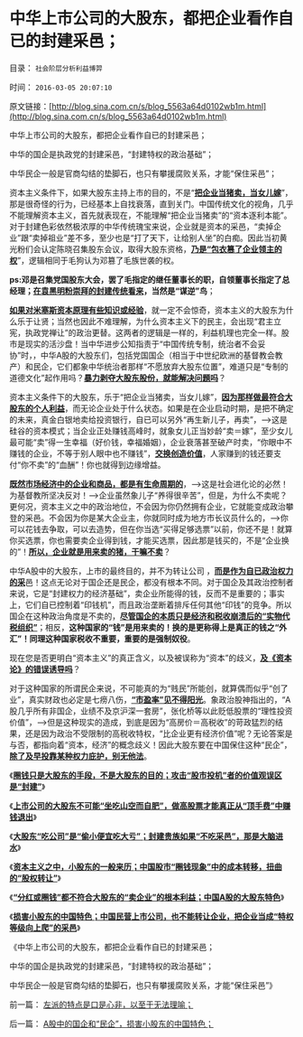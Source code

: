 # 中华上市公司的大股东，都把企业看作自已的封建采邑；

目录： `社会阶层分析利益博羿` 

时间： `2016-03-05 20:07:10` 

原文链接：[http://blog.sina.com.cn/s/blog_5563a64d0102wb1m.html](http://blog.sina.com.cn/s/blog_5563a64d0102wb1m.html)

中华上市公司的大股东，都把企业看作自已的封建采邑；

中华的国企是执政党的封建采邑，“封建特权的政治基础”；

中华民企一般是官商勾结的垫脚石，也只有攀援腐败关系，才能“保住采邑”；

资本主义条件下，如果大股东主持上市的目的，不是“[**把企业当猪卖，当女儿嫁**](../../../2016/3/1/“分红，圈钱，损害中小股东”，都不符合大股东的根本利益；.md)”，那是很奇怪的行为，已经基本上自找衰落，直到关门。中国传统文化的视角，几乎不能理解资本主义，首先就表现在，不能理解“把企业当猪卖”的“资本逐利本能”。对于封建色彩依然极浓厚的中华传统瑰宝来说，企业就是资本的采邑，“卖掉企业”跟“卖掉祖业”差不多，至少也是“打了天下，让给别人坐”的白痴。因此当初黄光粉们会认定陈晓召集股东会议，取得大股东资格，[**乃是“包衣篡了企业领主的权**](../../../2010/10/2/陈晓乍成了黄光裕的包衣？.md)”，逻辑相同于毛狗认为邓篡了毛族世袭的权。

**ps:邓是召集党国股东大会，罢了毛指定的继任董事长的职，自领董事长指定了总经理；[**在袁黑明粉崇拜的封建传统看来**](../../../2013/1/20/对袁黑明粉不敏感者，如非历史无知，就是文革粉丝.md)，当然是“谋逆”鸟**；

[**如果对米塞斯资本原理有些知识或经验**](../../../2010/12/21/米塞斯资本原理；什么是亏损？.md)，就一定不会惊奇，资本主义的大股东为什么乐于让贤；当然也因此不难理解，为什么资本主义下的民主，会出现“君主立宪，执政党禅让”的政治更替。这两者的逻辑是一样的，利益机理也完全一样。股市是现实的活沙盘！当中华进步公知指责于“中国传统专制，统治者不会妥协”时，，中华A股的大股东们，包括党国国企（相当于中世纪欧洲的基督教会教产）和民企，它们都象中华统治者那样“不愿放弃大股东位置”，难道只是“专制的道德文化”起作用吗？[**暴力剥夺大股东股份，就能解决问題吗**](../../../2009/8/7/生意难做，打肿脸充胖子的民营企业家.md)？

资本主义条件下的大股东，乐于“把企业当猪卖，当女儿嫁”，[**因为那样做最符合大股东的个人利益**](../../../2016/2/5/大股东“吃公司”是“偷小便宜吃大亏”；.md)，而无论企业处于什么状态。如果是在企业启动时期，是把不确定的未来，真金白银地卖给投资银行，自已可以另外“再生新儿子，再卖”，——>这是硅谷的资本模式；当企业正处赚钱高峰时，就象女儿正当妙龄“卖＝嫁”，至少女儿最可能“卖”得一生幸福（好价钱，幸福婚姻），企业衰落甚至破产时卖，“你眼中不赚钱的企业，不等于别人眼中也不赚钱”，[**交换创造价值**](../../../2015/9/6/基督教和张化桥等人，对零和的坚持，对边际效用的抗拒.md)，人家赚到的钱还要支付“你不卖”的“血酬”！你也就得到边缘增益。

[**既然市场经济中的企业和商品，都是有生命周期的**](../../../2010/1/23/企业家和管理和垄断的前途.md)，——>这是社会进化论的必然！为基督教所坚决反对！——>企业虽然象儿子“养得很辛苦”，但是，为什么不卖呢？更何况，资本主义之中的政治地位，不会因为你仍然拥有企业，它就能变成政治攀登的采邑。不会因为你是某大企业主，你就同时成为地方市长议员什么的，——>你可以花钱去争取，可以去造势，但在你当选“买得足够选票”以前，你还不是！就算你买选票，你也需要卖企业得到钱，才能买选票，因此那是钱买的，不是“企业换的”！[**所以，企业就是用来卖的猪，干嘛不卖**](../../../2011/6/17/资本家是最可爱的蠢驴，是消费者最忠实的朋友.md)？

中华A股中的大股东，上市的最终目的，并不为转让公司 ，[**而是作为自已政治权力的采**](../../../2015/4/18/从企业的两个属性，理解社会主义政府的采邑性质.md)邑！这点无论对于国企还是民企，都没有根本不同。对于国企及其政治控制者来说，它是“封建权力的经济基础”，卖企业所能得的钱，反而不是重要的；事实上，它们自已控制着“印钱机”，而且政治垄断着排斥任何其他“印钱”的竞争。所以国企在这种政治角度是不卖的，[**尽管国企的本质只是经济和税收崩溃后的“实物代税组织”**](../../../2012/3/24/私有制没有国企！国企的出路就是关闭！.md)；相反，**这种国家的“钱”是用来卖的！换的是更称得上是真正的钱之“外汇”！同理这种国家税收不重要，重要的是强制奴役**。

现在您是否更明白“资本主义”的真正含义，以及被误称为“资本”的歧义，[**及《资本论》的错误诱导吗**](../../../2010/6/7/《资本论》错在“生产创造价值”.md)？

对于这种国家的所谓民企来说，不可能真的为“贱民”所能创，就算偶而似乎“创了业”，真实财政也必定是七痨八伤，[**“市盈率”见不得阳光**](../../../2016/1/14/散户平均套牢（沉淀）时间＝平均市盈率＝中国低效益／个人期望.md)。象政治股神指出的，“A股几乎所有非国企，业绩不及京沪深一套房”，张化桥等以此贬低股票的“理性投资价值”，——>但是这种现实的造成，到底是因为“高房价＝高税收”的苛政猛烈的结果，还是因为政治不受限制的高税收特权，“比企业更有经济价值”呢？无论答案是与否，都指向着“资本，经济”的概念歧义！因此大股东要在中国保住这种“民企”，[**除了及早投靠某种权力庇护，别无他法**](../../../2010/10/2/黄光裕先生嫌14年判得太少了，买多点！不缺钱！.md)。

《[**圈钱只是大股东的手段，不是大股东的目的；攻击“股市投机”者的价值观误区是“封建”**](../../../2016/2/3/圈钱只是大股东补仓的手段，不是大股东出货的目的；.md)》

《[**上市公司的大股东不可能“坐吃山空而自肥”，做高股票才能真正从“顶手费”中赚钱退出**](../../../2016/2/4/《资本论》的错误观念：将企业当成“资本采邑”.md)》

《[**大股东“吃公司”是“偷小便宜吃大亏”；封建贵族如果“不吃采邑”，那是大脑进水**](../../../2016/2/5/大股东“吃公司”是“偷小便宜吃大亏”；.md)》

《[**资本主义之中，小股东的一般来历；中国股市“圈钱现象”中的成本转移，扭曲的“股权转让”**](../../../2016/2/29/资本主义之中，小股东的一般来历，中国股市的“圈钱”.md)》

《[**“分红或圈钱”都不符合大股东的“卖企业”的根本利益；中国A股的大股东特色**](../../../2016/3/1/“分红，圈钱，损害中小股东”，都不符合大股东的根本利益；.md)》

《[**损害小股东的中国特色；中国民营上市公司，也不能转让企业，把企业当成“特权等级向上爬”的采邑**](../../../2016/3/3/A股中的国企和“民企”，损害小股东的中国特色；.md)》

《中华上市公司的大股东，都把企业看作自已的封建采邑；

中华的国企是执政党的封建采邑，“封建特权的政治基础”；

中华民企一般是官商勾结的垫脚石，也只有攀援腐败关系，才能“保住采邑”》

前一篇： [左派的特点是口是心非，以至于无法理喻；](../../../2016/3/20/左派的特点是口是心非，以至于无法理喻；.md)

后一篇： [A股中的国企和“民企”，损害小股东的中国特色；](../../../2016/3/3/A股中的国企和“民企”，损害小股东的中国特色；.md)

